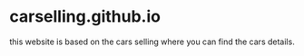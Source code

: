 # carselling.github.io
this website is based on the cars selling where you can find the cars details.
